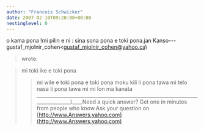 ```yaml
---
author: "Francois Schwicker"
date: 2007-02-10T09:20:00+00:00
nestinglevel: 0
---
```

o kama pona !mi pilin e ni : sina sona pona e toki pona.jan Kanso---
 gustaf\_mjolnir\_cohen<[gustaf_mjolnir_cohen@yahoo.ca](mailto://gustaf_mjolnir_cohen@yahoo.ca)\
> wrote:

> mi toki ike e toki pona
>> mi wile e toki pona e toki pona
>> moku kili li pona tawa mi
>> telo nasa li pona tawa mi
>> mi lon ma kanata
>>\_\_\_\_\_\_\_\_\_\_\_\_\_\_\_\_\_\_\_\_\_\_\_\_\_\_\_\_\_\_\_\_\_\_\_\_\_\_\_\_\_\_\_\_\_\_\_\_\_\_\_\_\_\_\_\_\_\_\_\_\_\_\_\_\_\_\_\_\_\_\_\_\_\_\_\_\_\_\_\_\\\_\_\_\_Need a quick answer? Get one in minutes from people who know.Ask your question on [http://www.Answers.yahoo.com](http://www.Answers.yahoo.com)